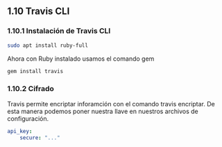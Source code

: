 ## 1.10 Travis CLI

### 1.10.1 Instalación de Travis CLI

``` bash
sudo apt install ruby-full
```

Ahora con Ruby instalado usamos el comando gem

``` bash
gem install travis
```

### 1.10.2 Cifrado

Travis permite encriptar inforamción con el comando travis encriptar. De
esta manera podemos poner nuestra llave en nuestros archivos de
configuración.

``` yaml
api_key:    
    secure: "..."
```
